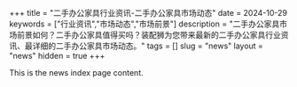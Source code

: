 +++
title = "二手办公家具行业资讯-二手办公家具市场动态"
date = 2024-10-29
keywords = ["行业资讯","市场动态","市场前景"]
description = "二手办公家具市场前景如何？二手办公家具值得买吗？装配狮为您带来最新的二手办公家具行业资讯、最详细的二手办公家具市场动态。"
tags = []
slug = "news"
layout = "news"
hidden = true
+++

This is the news index page content.